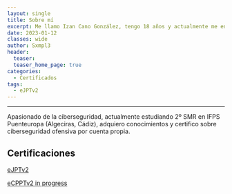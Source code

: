 ```yaml
---
layout: single
title: Sobre mí
excerpt: Me llamo Izan Cano González, tengo 18 años y actualmente me encuentro estudiando 2º SMR en IFPS Puenteuropa (Algeciras, Cádiz).
date: 2023-01-12
classes: wide
author: Sxmpl3
header:
  teaser: 
  teaser_home_page: true
categories:
  - Certificados
tags:
  - eJPTv2
---
```

---

Apasionado de la ciberseguridad, actualmente estudiando 2º SMR en IFPS Puenteuropa (Algeciras, Cádiz), adquiero conocimientos y certifico sobre ciberseguridad ofensiva por cuenta propia.

## Certificaciones

[eJPTv2](https://sxmpl3.github.io/ejptv2)

[eCPPTv2 in progress](https://sxmpl3.github.io/ecpptv2)

